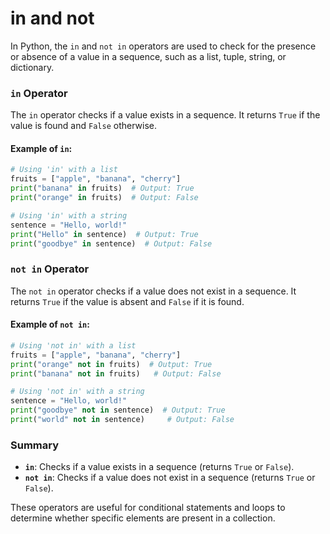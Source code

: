 # in and not
In Python, the `in` and `not in` operators are used to check for the presence or absence of a value in a sequence, such as a list, tuple, string, or dictionary.

### `in` Operator

The `in` operator checks if a value exists in a sequence. It returns `True` if the value is found and `False` otherwise.

#### Example of `in`:

```python
# Using 'in' with a list
fruits = ["apple", "banana", "cherry"]
print("banana" in fruits)  # Output: True
print("orange" in fruits)  # Output: False

# Using 'in' with a string
sentence = "Hello, world!"
print("Hello" in sentence)  # Output: True
print("goodbye" in sentence)  # Output: False
```

### `not in` Operator

The `not in` operator checks if a value does not exist in a sequence. It returns `True` if the value is absent and `False` if it is found.

#### Example of `not in`:

```python
# Using 'not in' with a list
fruits = ["apple", "banana", "cherry"]
print("orange" not in fruits)  # Output: True
print("banana" not in fruits)   # Output: False

# Using 'not in' with a string
sentence = "Hello, world!"
print("goodbye" not in sentence)  # Output: True
print("world" not in sentence)     # Output: False
```

### Summary

- **`in`**: Checks if a value exists in a sequence (returns `True` or `False`).
- **`not in`**: Checks if a value does not exist in a sequence (returns `True` or `False`).

These operators are useful for conditional statements and loops to determine whether specific elements are present in a collection. 